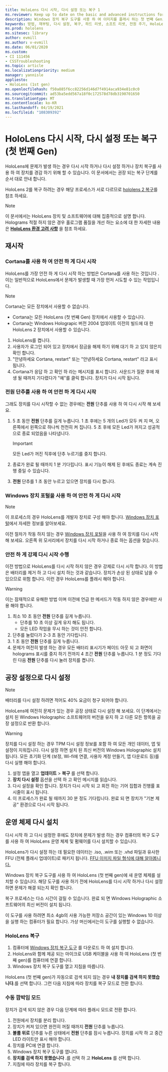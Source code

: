 ```yaml
---
title: HoloLens 다시 시작, 다시 설정 또는 복구 1
ms.reviewer: Keep up to date on the basic and advanced instructions for rebooting or resetting your HoloLens mixed reality device.
description: Windows 장치 복구 도구를 사용 하 여 이미지를 플래시 하는 첫 번째 Gen로 이미지를 만드는 방법입니다.
keywords: 방법, 재부팅, 다시 설정, 복구, 하드 리셋, 소프트 리셋, 전원 주기, HoloLens, 종료, wdrt, windows 장치 복구 도구
ms.prod: hololens
ms.sitesec: library
author: evmill
ms.author: v-evmill
ms.date: 06/01/2020
ms.custom:
- CI 111456
- CSSTroubleshooting
ms.topic: article
ms.localizationpriority: medium
manager: yannisle
appliesto:
- HoloLens (1st gen)
ms.openlocfilehash: f50a885f6cc82256d146d7f4914aca934e81c0c0
ms.sourcegitcommit: ad53ba5edd567a18f0c172578d78db3190701650
ms.translationtype: MT
ms.contentlocale: ko-KR
ms.lasthandoff: 04/19/2021
ms.locfileid: "108309392"
---
```

# <a name="restart-reset-or-recover-hololens-1st-gen"></a>HoloLens 다시 시작, 다시 설정 또는 복구 (첫 번째 Gen)

HoloLens에 문제가 발생 하는 경우 다시 시작 하거나 다시 설정 하거나 장치 복구를 사용 하 여 장치를 경감 하기 위해 할 수 있습니다. 이 문서에서는 권장 되는 복구 단계를 순서 대로 안내 합니다.

HoloLens 2를 복구 하려는 경우 해당 프로세스가 서로 다르므로 [hololens 2 복구](https://docs.microsoft.com/hololens/hololens-recovery)를 참조 하세요.

> [!NOTE]
> 이 문서에서는 HoloLens 장치 및 소프트웨어에 대해 집중적으로 설명 합니다. Holograms 적절 하지 않은 경우 홀로그램 품질을 개선 하는 요소에 대 한 자세한 내용은 **[HoloLens 환경 고려 사항](hololens-environment-considerations.md)** 을 참조 하세요.

## <a name="restart"></a>재시작

### <a name="do-a-safe-restart-by-using-cortana"></a>Cortana를 사용 하 여 안전 하 게 다시 시작

HoloLens를 가장 안전 하 게 다시 시작 하는 방법은 Cortana를 사용 하는 것입니다 .이는 일반적으로 HoloLens에서 문제가 발생할 때 가장 먼저 시도할 수 있는 작업입니다.

> [!NOTE] 
> Cortana는 모든 장치에서 사용할 수 없습니다.
> - Cortana는 모든 HoloLens (첫 번째 Gen) 장치에서 사용할 수 있습니다. 
> - Cortana는 Windows Holograpic 버전 2004 업데이트 이전의 빌드에 대 한 HoloLens 2 장치에서 사용할 수 있습니다.

1. HoloLens를 켭니다.
1. 사용자가 로그인 되어 있고 장치에서 잠금을 해제 하기 위해 대기 하 고 있지 않은지 확인 합니다.
2. "안녕하세요 Cortana, restart" 또는 "안녕하세요 Cortana, restart" 라고 표시 됩니다.
3. Cortana가 응답 하 고 확인 하 라는 메시지를 표시 합니다. 사운드가 질문 후에 재생 될 때까지 기다렸다가 "예"를 클릭 합니다. 장치가 다시 시작 됩니다.

### <a name="use-the-power-button-to-do-a-safe-restart"></a>전원 단추를 사용 하 여 안전 하 게 다시 시작

그래도 장치를 다시 시작할 수 없는 경우에는 **전원** 단추를 사용 하 여 다시 시작 해 보세요.

1. 5 초 동안 **전원** 단추를 길게 누릅니다. 1 초 후에는 5 개의 Led가 모두 켜 지 며, 오른쪽에서 왼쪽으로 하나씩 천천히 켜 집니다. 5 초 후에 모든 Led가 꺼지고 성공적으로 종료 되었음을 나타냅니다.
      
   > [!IMPORTANT]
   > 모든 Led가 꺼진 직후에 단추 누르기를 중지 합니다.
1. 종료가 완료 될 때까지 1 분 기다립니다. 표시 기능이 해제 된 후에도 종료는 계속 진행 중일 수 있습니다.
2. **전원** 단추를 1 초 동안 누르고 있으면 장치를 다시 켭니다.

### <a name="do-a-safe-restart-by-using-windows-device-portal"></a>Windows 장치 포털을 사용 하 여 안전 하 게 다시 시작

> [!NOTE]
> 이 프로세스의 경우 HoloLens를 개발자 장치로 구성 해야 합니다. [Windows 장치 포털](https://docs.microsoft.com/windows/mixed-reality/using-the-windows-device-portal)에서 자세한 정보를 알아보세요.

이전 절차가 작동 하지 않는 경우 [Windows 장치 포털](https://docs.microsoft.com/windows/mixed-reality/using-the-windows-device-portal)을 사용 하 여 장치를 다시 시작 해 보세요. 오른쪽 위 모서리에서 장치를 다시 시작 하거나 종료 하는 옵션을 찾습니다.

### <a name="do-an-unsafe-forced-restart"></a>안전 하 게 강제 다시 시작 수행

이전 방법으로 HoloLens를 다시 시작 하지 않은 경우 강제로 다시 시작 합니다. 이 방법은 배터리를 제거 하 고 다시 설치 하는 것과 같습니다. 장치가 손상 된 상태로 남을 수 있으므로 위험 합니다. 이런 경우 HoloLens를 플래시 해야 합니다.  

> [!WARNING]
> 이는 잠재적으로 유해한 방법 이며 이전에 언급 한 메서드가 작동 하지 않은 경우에만 사용 해야 합니다.

1. 최소 10 초 동안 **전원** 단추를 길게 누릅니다.
   - 단추를 10 초 이상 길게 유지 해도 됩니다.
   - 모든 LED 작업을 무시 하는 것이 안전 합니다.
1. 단추를 눌렀다가 2-3 초 동안 기다립니다.
1. 1 초 동안 **전원** 단추를 길게 누릅니다.
1. 문제가 여전히 발생 하는 경우 모든 배터리 표시기가 페이드 아웃 되 고 화면이 holograms 표시를 중지 하기 전까지 4 초간 **전원** 단추를 누릅니다. 1 분 정도 기다린 다음 **전원** 단추를 다시 눌러 장치를 켭니다.

## <a name="reset-to-factory-settings"></a>공장 설정으로 다시 설정

> [!NOTE]
> 배터리를 다시 설정 하려면 적어도 40% 요금이 청구 되어야 합니다.

HoloLens에 여전히 문제가 있는 경우 공장 상태로 다시 설정 해 보세요. 이 단계에서는 설치 된 Windows Holographic 소프트웨어의 버전을 유지 하 고 다른 모든 항목을 공장 설정으로 반환 합니다.

>[!WARNING]
> 장치를 다시 설정 하는 경우 TPM 다시 설정 정보를 포함 하 여 모든 개인 데이터, 앱 및 설정이 지워집니다. 다시 설정 하면 설치 된 최신 버전의 Windows Holographic 설치 됩니다. 모든 초기화 단계 (보정, Wi-fi에 연결, 사용자 계정 만들기, 앱 다운로드 등)를 다시 실행 해야 합니다.

1. 설정 앱을 열고 **업데이트**  >  **복구** 를 선택 합니다.
1. **장치 다시 설정** 옵션을 선택 하 고 확인 메시지를 읽습니다.
1. 다시 설정을 확인 합니다. 장치가 다시 시작 되 고 회전 하는 기어 집합과 진행률 표시줄이 표시 됩니다.
1. 이 프로세스가 완료 될 때까지 30 분 정도 기다립니다. 완료 되 면 장치가 "기본 제공" 환경으로 다시 시작 됩니다.

## <a name="reinstall-the-operating-system"></a>운영 체제 다시 설치

다시 시작 하 고 다시 설정한 후에도 장치에 문제가 발생 하는 경우 컴퓨터의 복구 도구를 사용 하 여 HoloLens 운영 체제 및 펌웨어를 다시 설치할 수 있습니다.  

HoloLens가 다시 설정 하는 데 필요한 데이터는 .iso, .wim 또는 .vhd 파일과 유사한 FFU (전체 플래시 업데이트)로 패키지 됩니다. [FFU 이미지 파일 형식에 대해 알아봅니다.](https://docs.microsoft.com/windows-hardware/manufacture/desktop/wim-vs-ffu-image-file-formats)

Windows 장치 복구 도구를 사용 하 여 HoloLens (첫 번째 gen)에 새 운영 체제를 설치할 수 있습니다. 해당 도구를 사용 하기 전에 HoloLens를 다시 시작 하거나 다시 설정 하면 문제가 해결 되는지 확인 합니다.

복구 프로세스는 다소 시간이 걸릴 수 있습니다. 완료 되 면 Windows Holographic 소프트웨어의 최신 버전이 설치 됩니다.

이 도구를 사용 하려면 최소 4gb의 사용 가능한 저장소 공간이 있는 Windows 10 이상을 실행 하는 컴퓨터가 필요 합니다. 가상 머신에서는이 도구를 실행할 수 없습니다.

### <a name="recover-your-hololens"></a>HoloLens 복구

1. 컴퓨터에 [Windows 장치 복구 도구](https://support.microsoft.com/help/12379/windows-10-mobile-device-recovery-tool-faq) 를 다운로드 하 여 설치 합니다.
1. HoloLens와 함께 제공 되는 마이크로 USB 케이블을 사용 하 여 HoloLens (첫 번째 gen)를 컴퓨터에 연결 합니다.
1. Windows 장치 복구 도구를 열고 지침을 따릅니다.

HoloLens (첫 번째 gen)가 자동으로 검색 되지 않는 경우 **내 장치를 검색 하지 못했습니다**.를 선택 합니다. 그런 다음 지침에 따라 장치를 복구 모드로 전환 합니다.

### <a name="manual-flashing-mode"></a>수동 깜박임 모드

장치가 검색 되지 않은 경우 다음 단계에 따라 플래시 모드로 전환 합니다.

1. 전원에서 장치를 분리 합니다.
1. 장치가 켜져 있으면 완전히 꺼질 때까지 **전원** 단추를 누릅니다.
2. **볼륨 위로** 단추를 누른 상태에서 **전원** 단추를 잠시 누릅니다. 장치를 시작 하 고 중간 LED 라이트만 표시 해야 합니다.
3. 장치를 PC에 연결 합니다.
4. Windows 장치 복구 도구를 엽니다.
5. **장치를 검색 하지 못했습니다** .를 선택 하 고 **HoloLens** 를 선택 합니다. 
6. 지침에 따라 장치를 복구 합니다.
